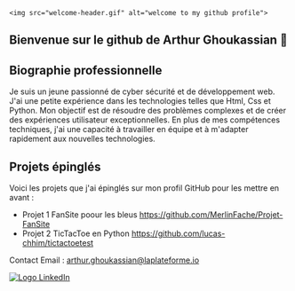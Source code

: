 
	<img src="welcome-header.gif" alt="welcome to my github profile">


## Bienvenue sur le github de Arthur Ghoukassian 👋

## Biographie professionnelle

Je suis un jeune passionné de cyber sécurité et de développement web. J'ai une petite expérience dans les technologies telles que Html, Css et Python. Mon objectif est de résoudre des problèmes complexes et de créer des expériences utilisateur exceptionnelles. En plus de mes compétences techniques, j'ai une capacité à travailler en équipe et à m'adapter rapidement aux nouvelles technologies.


## Projets épinglés

Voici les projets que j'ai épinglés sur mon profil GitHub pour les mettre en avant :


- Projet 1 FanSite poour les bleus https://github.com/MerlinFache/Projet-FanSite
- Projet 2 TicTacToe en Python https://github.com/lucas-chhim/tictactoetest

Contact 
Email : arthur.ghoukassian@laplateforme.io

[![Logo LinkedIn](https://upload.wikimedia.org/wikipedia/commons/7/7a/LinkedIn_logo_initials.png)](https://www.linkedin.com/in/votre-nom-utilisateur/)


<!--
**ArthurGhoukassian/ArthurGhoukassian** is a ✨ _special_ ✨ repository because its `README.md` (this file) appears on your GitHub profile.

Here are some ideas to get you started:

- 🔭 I’m currently working on ...
- 🌱 I’m currently learning ...
- 👯 I’m looking to collaborate on ...
- 🤔 I’m looking for help with ...
- 💬 Ask me about ...
- 📫 How to reach me: ...
- 😄 Pronouns: ...
- ⚡ Fun fact: ...
-->
